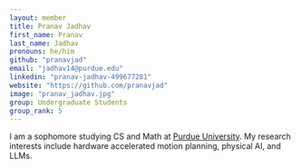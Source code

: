 ```yaml
---
layout: member
title: Pranav Jadhav
first_name: Pranav
last_name: Jadhav
pronouns: he/him
github: "pranavjad"
email: "jadhav14@purdue.edu"
linkedin: "pranav-jadhav-499677281"
website: "https://github.com/pranavjad"
image: "pranav_jadhav.jpg"
group: Undergraduate Students
group_rank: 5
---
```


I am a sophomore studying CS and Math at [Purdue University](https://www.purdue.edu/). My research interests include hardware accelerated motion planning, physical AI, and LLMs.

